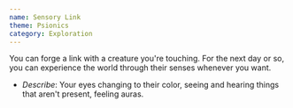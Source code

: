 ```yaml
---
name: Sensory Link
theme: Psionics
category: Exploration
---
```


You can forge a link with a creature you're touching. For the next day or so, you can experience the world through their senses whenever you want.

* *Describe*: Your eyes changing to their color, seeing and hearing things that aren't present, feeling auras.